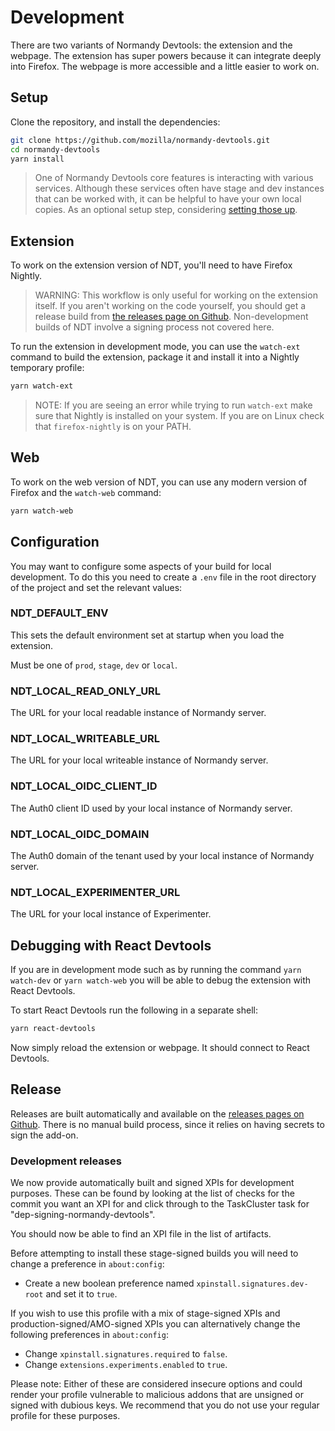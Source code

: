 # Development

There are two variants of Normandy Devtools: the extension and the webpage. The
extension has super powers because it can integrate deeply into Firefox. The
webpage is more accessible and a little easier to work on.

## Setup

Clone the repository, and install the dependencies:

```sh
git clone https://github.com/mozilla/normandy-devtools.git
cd normandy-devtools
yarn install
```

> One of Normandy Devtools core features is interacting with various
> services. Although these services often have stage and dev instances that
> can be worked with, it can be helpful to have your own local copies. As an
> optional setup step, considering [setting those up](./local-servers).

## Extension

To work on the extension version of NDT, you'll need to have Firefox Nightly.

> WARNING: This workflow is only useful for working on the extension itself. If
> you aren't working on the code yourself, you should get a release build from
> [the releases page on Github][releases]. Non-development builds of NDT involve
> a signing process not covered here.

To run the extension in development mode, you can use the `watch-ext` command to
build the extension, package it and install it into a Nightly temporary profile:

```sh
yarn watch-ext
```

> NOTE: If you are seeing an error while trying to run `watch-ext` make sure
> that Nightly is installed on your system. If you are on Linux check that
> `firefox-nightly` is on your PATH.

## Web

To work on the web version of NDT, you can use any modern version of Firefox and the `watch-web` command:

```sh
yarn watch-web
```

## Configuration

You may want to configure some aspects of your build for local development.
To do this you need to create a `.env` file in the root directory of the
project and set the relevant values:

### NDT_DEFAULT_ENV

This sets the default environment set at startup when you load the
extension.

Must be one of `prod`, `stage`, `dev` or `local`.

### NDT_LOCAL_READ_ONLY_URL

The URL for your local readable instance of Normandy server.

### NDT_LOCAL_WRITEABLE_URL

The URL for your local writeable instance of Normandy server.

### NDT_LOCAL_OIDC_CLIENT_ID

The Auth0 client ID used by your local instance of Normandy server.

### NDT_LOCAL_OIDC_DOMAIN

The Auth0 domain of the tenant used by your local instance of Normandy
server.

### NDT_LOCAL_EXPERIMENTER_URL

The URL for your local instance of Experimenter.

## Debugging with React Devtools

If you are in development mode such as by running the command `yarn
watch-dev` or `yarn watch-web` you will be able to debug the extension with
React Devtools.

To start React Devtools run the following in a separate shell:

```sh
yarn react-devtools
```

Now simply reload the extension or webpage. It should connect to React Devtools.

## Release

Releases are built automatically and available on the
[releases pages on Github][releases]. There is no manual build process, since it
relies on having secrets to sign the add-on.

[releases]: https://github.com/mozilla-extensions/normandy-devtools/releases

### Development releases

We now provide automatically built and signed XPIs for development purposes. These can
be found by looking at the list of checks for the commit you want an XPI for and
click through to the TaskCluster task for "dep-signing-normandy-devtools".

You should now be able to find an XPI file in the list of artifacts.

Before attempting to install these stage-signed builds you will need to change a
preference in `about:config`:

- Create a new boolean preference named `xpinstall.signatures.dev-root` and set it to
  `true`.

If you wish to use this profile with a mix of stage-signed XPIs and
production-signed/AMO-signed XPIs you can alternatively change the following
preferences in `about:config`:

- Change `xpinstall.signatures.required` to `false`.
- Change `extensions.experiments.enabled` to `true`.

Please note: Either of these are considered insecure options and could render your
profile vulnerable to malicious addons that are unsigned or signed with dubious keys.
We recommend that you do not use your regular profile for these purposes.
